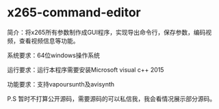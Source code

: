 # x265-command-editor
简介：将x265所有参数制作成GUI程序，实现导出命令行，保存参数，编码视频，查看视频信息等功能。


系统要求：64位windows操作系统

运行要求：运行本程序需要安装Microsoft visual c++ 2015

功能要求：支持vapoursunth及avisynth


P.S 暂时不打算公开源码，需要源码的可以私信我，我会看情况展示部分源码。
